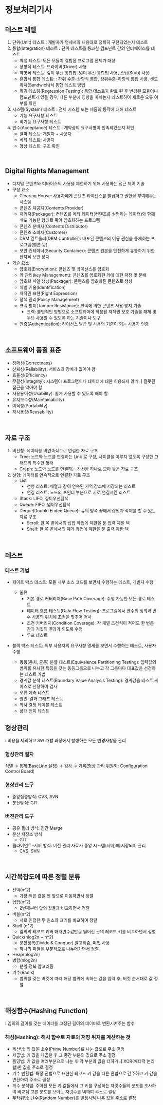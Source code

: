 # 정보처리기사

## 테스트 레벨
1. 단위(Unit) 테스트
: 개발자가 명세서의 내용대로 정확히 구현되었는지 테스트
2. 통합(Integration) 테스트
: 단위 테스트를 통과한 컴포넌트 간의 인터페이스를 테스트
    - 빅뱅 테스트: 모든 모듈이 결합된 프로그램 전체가 대상
    - 상향식 테스트: 드라이버(Driver) 사용
    - 하향식 테스트: 깊이 우선 통합법, 넓이 우선 통합법 사용, 스텁(Stub) 사용
    - 혼합식 통합 테스트: : 하위 수준-상향식 통합, 상위수준-하향식 통합 사용, 샌드위치(Sandwich)식 통합 테스트 방법
    - 회귀 테스팅(Regression Testing):  통합 테스트가 완료 된 후 변경된 모듈이나 컴포넌트가 있을 경우, 다른 부분에 영향을 미치는지 테스트하여 새로운 오류 여부를 확인
3. 시스템(System) 테스트
: 전체 시스템 또는 제품의 동작에 대해 테스트
    - 기능 요구사항 테스트
    - 비기능 요구사항 테스트
4. 인수(Acceptance) 테스트
: 계약상의 요구사항이 만족되었는지 확인
    - 알파 테스트: 개발자 + 사용자
    - 베타 테스트: 사용자
    - 형상 테스트: 구조 확인

<br/>

## Digital Rights Management
- 디지털 콘텐츠와 디바이스의 사용을 제한하기 위해 사용하는 접근 제어 기술
- 구성 요소
    - Clearing House: 사용자에게 콘텐츠 라이센스를 발급하고 권한을 부여해주는 시스템
    - 콘텐츠 제공자(Contents Provider)
    - 패키저(Packager): 컨텐츠를 메타 데이터(컨텐츠를 설명하는 데이터)와 함께 배포 가능한 형태로 묶어 암호화하는 프로그램
    - 콘텐츠 분배자(Contents Distributor)
    - 콘텐츠 소비자(Customer)
    - DRM 컨트롤러(DRM Controller): 배포된 콘텐츠의 이용 권한을 통제하는 프로그램(멜론 등)
    - 보안 컨테이너(Security Container): 콘텐츠 원본을 안전하게 유통하기 위한 전자적 보안 장치
- 기술 요소
    - 암호화(Encryption): 콘텐츠 및 라이선스를 암호화
    - 키 관리(key Management): 콘텐츠를 암호화한 키에 대한 저장 및 분배
    - 암호화 파일 생성(Packager): 콘텐츠를 암호화된 콘텐츠로 생성
    - 식별 기술(Identification)
    - 저작권 표현(Right Expression)
    - 정책 관리(Policy Management)
    - 크랙 방지(Tamper Resistance): 크랙에 의한 콘텐츠 사용 방지 기술
        * 크랙: 불법적인 방법으로 소프트웨어에 적용된 저작권 보호 기술을 해제 및 무단 사용할 수 있도록 하는 기술이나 도구
    - 인증(Authentication): 라이선스 발급 및 사용의 기준이 되는 사용자 인증

<br>

## 소프트웨어 품질 표준
- 정확성(Correctness)
- 신뢰성(Reliability): 서비스의 장애가 없어야 함
- 효율성(Efficiency)
- 무결성(Integrity): 시스템이 프로그램이나 데이터에 대한 허용되지 않거나 잘못된 접근을 막아야 함
- 사용용이성(Usability): 쉽게 사용할 수 있도록 해야 함
- 유지보수성(Maintainability)
- 이식성(Portability)
- 재사용성(Reusability)

<br/>

## 자료 구조
1. 비선형: 데이터를 비연속적으로 연결한 자료 구조
    - Tree: 노드와 노드를 연결하는 Link 로 구성, 사이클을 이루지 않도록 구성한 그래프의 특수한 형태
    - Graph: 노드와 노드를 연결하는 간선을 하나로 모아 놓은 자료 구조
2. 선형: 데이터를 연속적으로 연결한 자료 구조
    - List
        - 선형 리스트: 배열과 같이 연속된 기억 장소에 저장되는 리스트
        - 연결 리스트: 노드의 포인터 부분으로 서로 연결시킨 리스트
    - Stack: LIFO, 깊이우선탐색
    - Queue: FIFO, 넓이우선탐색
    - Deque(Double Ended Queue): 큐의 양쪽 끝에서 삽입과 삭제를 할 수 있는 자료 구조
        - Scroll: 한 쪽 끝에서의 삽입 작업에 제한을 둔 입력 제한 덱
        - Shelf: 한 쪽 끝에서의 제거 작업에 제한을 둔 출력 제한 덱

<br/>

## 테스트
### 테스트 기법
- 화이트 박스 테스트: 모듈 내부 소스 코드를 보면서 수행하는 테스트, 개발자 수행
    - 종류
        - 기본 경로 커버리지(Base Path Coverage): 수행 가능한 모든 경로 테스트
        - 데이터 흐름 테스트(Data Flow Testing): 프로그램에서 변수의 정의와 변수 사용의 위치에 초점을 맞추어 검사
        - 조건 커버리지(Condition Coverage): 각 개별 조건식이 적어도 한 번은 참과 거짓의 결과가 되도록 수행
        - 루프 테스트

- 블랙 박스 테스트: 외부 사용자의 요구사항 명세를 보면서 수행하는 테스트, 사용자 수행
    - 동등(동치, 균등) 분할 테스트(Equivalence Partitioning Testing): 입력값의 범위를 유사한 특징을 갖는 동등그룹으로 나누고 각 그룹마다 대표값을 선정하는 테스트 기법
    - 경계값 분석 테스트(Boundary Value Analysis Testing): 경계값을 테스트 케이스로 선정하여 검사
    - 오류 예측 테스트
    - 원인-결과 그래프 테스트
    - 의사 결정 테이블 테스트
    - 상태 전이 테스트

## 형상관리
: 비용을 제외하고 SW 개발 과정에서 발생하는 모든 변경사항을 관리

### 형상관리 절차
식별 → 통제(BaseLine 설정) → 감사 → 기록(형상 관리 위원회: Configuration Control Board)

### 형상관리 도구
- 중앙집중방식: CVS, SVN
- 분산방식: GIT

### 버전관리 도구
- 공유 폴더 방식: 인간 Merge
- 분산 저장소 방식
    - GIT
- 클라이언트-서버 방식: 버전 관리 자료가 중앙 시스템(서버)에 저장되어 관리
    - CVS, SVN

<br/>

## 시간복잡도에 따른 정렬 분류
- 선택(n^2)
    - 가장 적은 값을 맨 앞으로 이동하면서 정렬
- 삽입(n^2)
    - 2번째부터 앞의 값들과 비교하면서 정렬
- 버블(n^2)
    - 서로 인접한 두 원소의 크기를 비교하여 정렬
- Shell (n^2)
    - 임의의 레코드 키와 매개변수값만큼 떨어진 곳의 레코드 키를 비교하면서 정렬
- Quick(nlog2n ~ n^2)
    - 분할정복(Divide & Conquer) 알고리즘, 피벗 사용
    - 하나의 파일을 부분적으로 나누어가면서 정렬
- Heap(nlog2n)
- 병합(nlog2n)
    - 분할 정복 알고리즘
- 기수(Radix)
    - 범위를 갖는 버킷에 따라 해당 범위에 속하는 값을 입력 후, 버킷 순서대로 값 정렬

<br/>

## 해싱함수(Hashing Function) 
: 임의의 길이를 갖는 데이터를 고정된 길이의 데이터로 변환시켜주는 함수
### 해싱(Hashing): 해시 함수로 자료의 저장 위치를 계산하는 것
- 제산법: 키 값을 소수(Prime Number)로 나눈 값으로 주소 결정
- 제곱법: 키 값을 제곱한 후 그 중간 부분의 값으로 주소 결정
- 폴딩법: 키 값을 여러부분으로 나눈 후 각 부분의 값을 더하거나 XOR(배타적 논리합)한 값을 주소로 결정
- 기수 변환법: 특정 진법으로 표현한 레코드 키 값을 다른 진법으로 간주하고 키 값을 변환하여 주소로 결정
- 계수 분석법: 주어진 모든 키 값들에서 그 키를 구성하는 자릿수들의 분포를 조사하여 비교적 고른 분포를 보이는 자릿수를 택하여 주소로 결정
- 무작위법: 난수(Random Number)를 발생시켜 나온 값을 주소로 결정
